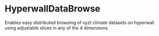 HyperwallDataBrowse
===================

Enables easy distributed browsing of xyzt climate datasets on hyperwall using adjustable slices in any of the 4 dimensions.
         